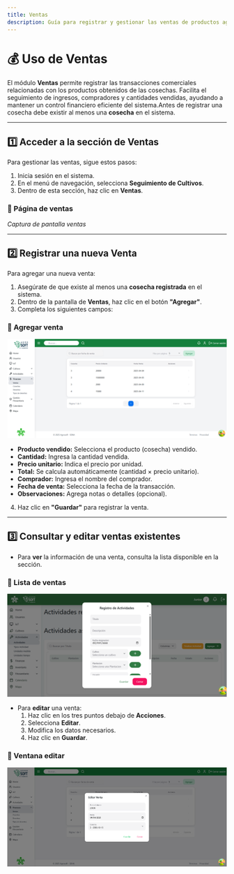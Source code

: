 ```yaml
---
title: Ventas
description: Guía para registrar y gestionar las ventas de productos agrícolas en el sistema.
---
```


# 💰 Uso de Ventas

El módulo **Ventas** permite registrar las transacciones comerciales relacionadas con los productos obtenidos de las cosechas. Facilita el seguimiento de ingresos, compradores y cantidades vendidas, ayudando a mantener un control financiero eficiente del sistema.Antes de registrar una cosecha debe existir al menos una **cosecha** en el sistema.

---

## 1️⃣ Acceder a la sección de Ventas

Para gestionar las ventas, sigue estos pasos:

1. Inicia sesión en el sistema.
2. En el menú de navegación, selecciona **Seguimiento de Cultivos**.
3. Dentro de esta sección, haz clic en **Ventas**.

### 📸 Página de ventas  
*Captura de pantalla ventas*

---

## 2️⃣ Registrar una nueva Venta

Para agregar una nueva venta:

1. Asegúrate de que existe al menos una **cosecha registrada** en el sistema.
2. Dentro de la pantalla de **Ventas**, haz clic en el botón **"Agregar"**.
3. Completa los siguientes campos:

### 📸 Agregar venta  
![Captura de pantalla de registro desechos](../../../../public/ventas.png) 


- **Producto vendido:** Selecciona el producto (cosecha) vendido.
- **Cantidad:** Ingresa la cantidad vendida.
- **Precio unitario:** Indica el precio por unidad.
- **Total:** Se calcula automáticamente (cantidad × precio unitario).
- **Comprador:** Ingresa el nombre del comprador.
- **Fecha de venta:** Selecciona la fecha de la transacción.
- **Observaciones:** Agrega notas o detalles (opcional).

4. Haz clic en **"Guardar"** para registrar la venta.

---

## 3️⃣ Consultar y editar ventas existentes

- Para **ver** la información de una venta, consulta la lista disponible en la sección.

### 📸 Lista de ventas  
![Captura de pantalla de registro desechos](../../../../public/hola123.png)

- Para **editar** una venta:
  1. Haz clic en los tres puntos debajo de **Acciones**.
  2. Selecciona **Editar**.
  3. Modifica los datos necesarios.
  4. Haz clic en **Guardar**.

### 📸 Ventana editar  
![Captura de pantalla de registro desechos](../../../../public/eventa.png) 

